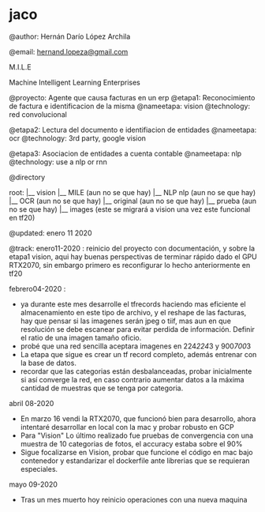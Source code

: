 # jaco
@author:  Hernán Darío López Archila

@email: hernand.lopeza@gmail.com

M.I.L.E

Machine Intelligent Learning Enterprises


@proyecto:	Agente que causa facturas en un erp
@etapa1:	Reconocimiento de factura e identificacion de la misma
		@nameetapa: vision
		@technology: red convolucional

@etapa2:	Lectura del documento e identifiacion de entidades
		@nameetapa: ocr
		@technology: 3rd party, google vision

@etapa3:	Asociacion de entidades a cuenta contable
		@nameetapa: nlp
		@technology: use a nlp or rnn

@directory

root:
  |__ vision
  |__ MILE (aun no se que hay)
  |__ NLP nlp (aun no se que hay)
  |__ OCR (aun no se que hay)
  |__ original (aun no se que hay)
  |__ prueba (aun no se que hay)
  |__ images (este se migrará a vision una vez este funcional en tf20)


@updated: enero 11 2020

@track:
enero11-2020 : reinicio del proyecto con documentación, y sobre la etapa1 vision, aqui hay buenas perspectivas de terminar rápido dado el GPU RTX2070, sin embargo primero es reconfigurar lo hecho anteriormente en tf20

febrero04-2020 : 
- ya durante este mes desarrolle el tfrecords haciendo mas eficiente el almacenamiento en este tipo de archivo, y el reshape de las facturas, hay que pensar si las imagenes serán jpeg o tiif, mas aun en que resolución se debe escanear para evitar perdida de información.  Definir el ratio de una imagen tamaño oficio.
- probé que una red sencilla aceptara imagenes en 224*224*3 y 900*700*3
- La etapa que sigue es crear un tf record completo, además entrenar con la base de datos.
- recordar que las categorias están desbalanceadas, probar inicialmente si así converge la red, en caso contrario aumentar datos a la máxima cantidad de muestras que se tenga por categoria.

abril 08-2020
- En marzo 16 vendi la RTX2070, que funcionó bien para desarrollo, ahora intentaré desarrollar en local con la mac y probar robusto en GCP
- Para "Vision" Lo último realizado fue pruebas de convergencia con una muestra de 10 categorias de fotos, el accuracy estaba sobre el 90%
- Sigue focalizarse en Vision, probar que funcione el código en mac bajo contenedor y estandarizar el dockerfile ante librerias que se requieran especiales.

mayo 09-2020
- Tras un mes muerto hoy reinicio operaciones con una nueva maquina